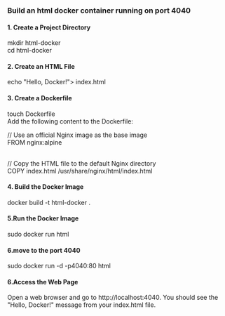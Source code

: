 <h3>Build an html docker container running on port 4040</h3>

<h4>1. Create a Project Directory</h4>
mkdir html-docker<br>
cd html-docker
<h4>2. Create an HTML File</h4>
echo "Hello, Docker!"> index.html
<h4>3. Create a Dockerfile</h4>
touch Dockerfile<br>
Add the following content to the Dockerfile:
<br>

// Use an official Nginx image as the base image<br>
FROM nginx:alpine

<br>// Copy the HTML file to the default Nginx directory<br>
COPY index.html /usr/share/nginx/html/index.html<br>
<h4>4. Build the Docker Image</h4>
docker build -t html-docker .<br>
<h4>5.Run the Docker Image</h4>
sudo docker run html
<h4>6.move to the port 4040</h4>
sudo docker run -d -p4040:80 html

<h4>6.Access the Web Page</h4>

Open a web browser and go to http://localhost:4040. You should see the "Hello, Docker!" message from your index.html file.
